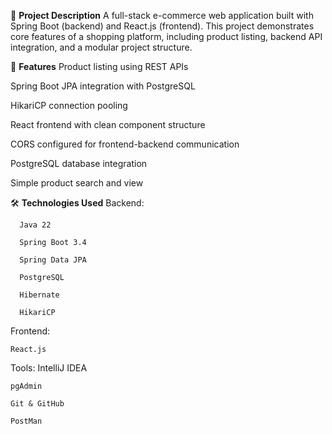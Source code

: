 📝 **Project Description**
  A full-stack e-commerce web application built with Spring Boot (backend) and React.js (frontend). This project demonstrates core features of a shopping platform, including product listing, backend API integration, and a modular project structure.

🚀 **Features**
  Product listing using REST APIs
  
  Spring Boot JPA integration with PostgreSQL
  
  HikariCP connection pooling
  
  React frontend with clean component structure
  
  CORS configured for frontend-backend communication
  
  PostgreSQL database integration
  
  Simple product search and view

🛠️ **Technologies Used**
    Backend:
    
      Java 22
  
      Spring Boot 3.4
  
      Spring Data JPA
  
      PostgreSQL
  
      Hibernate
  
      HikariCP
  
 Frontend:
  
    React.js 
  
  Tools: 
    IntelliJ IDEA
  
    pgAdmin
  
    Git & GitHub

    PostMan

